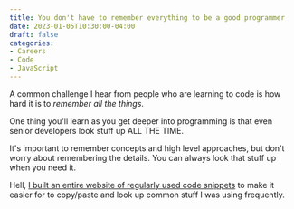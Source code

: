 ```yaml
---
title: You don't have to remember everything to be a good programmer
date: 2023-01-05T10:30:00-04:00
draft: false
categories:
- Careers
- Code
- JavaScript
---
```


A common challenge I hear from people who are learning to code is how hard it is to _remember all the things_.

One thing you'll learn as you get deeper into programming is that even senior developers look stuff up ALL THE TIME.

It's important to remember concepts and high level approaches, but don't worry about remembering the details. You can always look that stuff up when you need it.

Hell, [I built an entire website of regularly used code snippets](https://vanillajstoolkit.com) to make it easier for to copy/paste and look up common stuff I was using frequently.